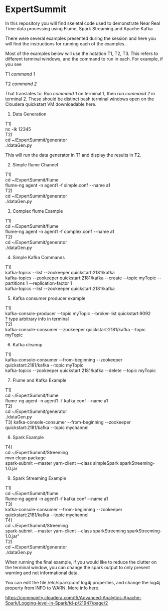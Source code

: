 # ExpertSummit

In this repository you will find skeletal code used to demonstrate Near Real Time data processing using Flume, Spark Streaming and Apache Kafka

There were several examples presented during the session and here you will find the instructions for running each of the examples.

Most of the examples below will use the notation T1, T2, T3. This refers to different terminal windows, and the command to run in each. For example, if you see

T1
    *command 1*

T2
    *command 2*

That translates to: Run *command 1* on terminal 1, then run *command 2* in terminal 2. These should be distinct bash terminal windows open on the Cloudera quickstart VM downloadable here. 

1) Data Generation

  T1)  
    nc -lk 12345  
  T2)   
    cd ~/ExpertSummit/generator  
    ./dataGen.py  

  This will run the data generator  in T1 and display the results in T2.

2) Simple flume Channel

  T1)   
    cd ~/ExpertSummit/flume  
    flume-ng agent -n agent1 -f simple.conf --name a1  
  T2)   
    cd ~/ExpertSummit/generator  
    ./dataGen.py  

3) Complex flume Example

  T1)  
    cd ~/ExpertSummit/flume  
    flume-ng agent -n agent1 -f complex.conf --name a1  
  T2)  
    cd ~/ExpertSummit/generator  
    ./dataGen.py  

4) Simple Kafka Commands

  T1)   
    kafka-topics --list --zookeeper quickstart:2181/kafka  
    kafka-topics --zookeeper quickstart:2181/kafka --create --topic myTopic --partitions 1 --replication-factor 1  
    kafka-topics --list --zookeeper quickstart:2181/kafka  

5) Kafka consumer producer example

  T1)  
    kafka-console-producer --topic myTopic --broker-list quickstart:9092  
?    type arbitrary info in terminal  
  T2)  
    kafka-console-consumer --zookeeper quickstart:2181/kafka --topic myTopic  

6) Kafka cleanup

  T1)  
    kafka-console-consumer --from-beginning --zookeeper quickstart:2181/kafka --topic myTopic  
    kafka-topics --zookeeper quickstart:2181/kafka --delete --topic myTopic  


7) Flume and Kafka Example

  T1)  
    cd ~/ExpertSummit/flume  
    flume-ng agent -n agent1 -f kafka.conf --name a1  
  T2)  
    cd ~/ExpertSummit/generator  
    ./dataGen.py  
  T3) 
    kafka-console-consumer --from-beginning --zookeeper quickstart:2181/kafka --topic mychannel  

8) Spark Example

  T4)  
    cd ~/ExpertSummit/Streeming  
    mvn clean package  
    spark-submit --master yarn-client --class simpleSpark sparkStreeming-1.0.jar  

9) Spark Streaming Example
 
  T1)  
    cd ~/ExpertSummit/flume  
    flume-ng agent -n agent1 -f kafka.conf --name a1  
  T3)  
    kafka-console-consumer --from-beginning --zookeeper quickstart:2181/kafka --topic mychannel  
  T4)  
    cd ~/ExpertSummit/Streeming  
    spark-submit --master yarn-client --class sparkStreeming sparkStreeming-1.0.jar"  
  T2)  
    cd ~/ExpertSummit/generator  
    ./dataGen.py  


When running the final example, if you would like to reduce the clutter on the terminal window, you can change the spark output to only present warning and not informational data.

You can edit the file /etc/spark/conf log4j.properties, and change the log4j property from INFO to WARN. More info here. 

   https://community.cloudera.com/t5/Advanced-Analytics-Apache-Spark/Logging-level-in-Spark/td-p/21947/page/2





